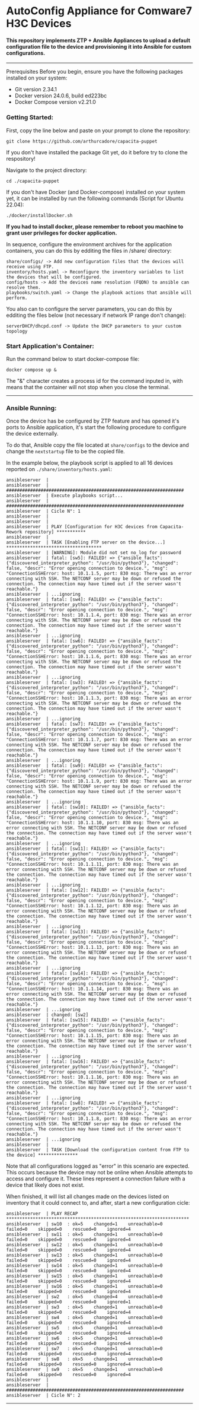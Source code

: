 # AutoConfig Appliance for Comware7 H3C Devices

#### This repository implements ZTP + Ansible Appliances to upload a default configuration file to the device and provisioning it into Ansible for custom configurations. 

---
Prerequisites Before you begin, ensure you have the following packages installed on your system:

- Git version 2.34.1
- Docker version 24.0.6, build ed223bc
- Docker Compose version v2.21.0

### Getting Started: 

First, copy the line below and paste on your prompt to clone the repository:

```
git clone https://github.com/arthurcadore/capacita-puppet
```

If you don't have installed the package Git yet, do it before try to clone the respository!

Navigate to the project directory:

```
cd ./capacita-puppet
```

If you don't have Docker (and Docker-compose) installed on your system yet, it can be installed by run the following commands (Script for Ubuntu 22.04):

```
./docker/installDocker.sh
```

**If you had to install docker, please remember to reboot you machine to grant user privileges for docker application.**

In sequence, configure the environment archives for the application containers, you can do this by edditing the files in /share/ directory:
```
share/configs/ -> Add new configuration files that the devices will receive using FTP. 
inventory/hosts.yaml -> Reconfigure the inventory variables to list the devices that will be configured.
config/hosts -> Add the devices name resolution (FQDN) to ansible can resolve them. 
playbooks/switch.yaml -> Change the playbook actions that ansible will perform. 
```

You also can to configure the server parameters, you can do this by edditing the files below (not necessary if network IP range don't change): 
```
serverDHCP/dhcpd.conf -> Update the DHCP parameters to your custom topology
```

### Start Application's Container:

Run the command below to start docker-compose file:

```
docker compose up & 
```
The "&" character creates a process id for the command inputed in, with means that the container will not stop when you close the terminal.

---

### Ansible Running: 

Once the device has be configured by ZTP feature and has opened it's ports to Ansible application, it's start the following procedure to configure the device externally. 

To do that, Ansible copy the file located at `share/configs` to the device and change the `nextstartup` file to be the copied file. 

In the example below, the playbook script is applied to all 16 devices reported on `./share/inventory/hosts.yaml`:

```
ansibleserver  |
ansibleserver  | ###################################################################
ansibleserver  | Execute playbooks script...
ansibleserver  | ###################################################################
ansibleserver  | Cicle N°: 1
ansibleserver  |
ansibleserver  |
ansibleserver  | PLAY [Configuration for H3C devices from Capacita-Rework repository] ***********
ansibleserver  |
ansibleserver  | TASK [Enabling FTP server on the device...] ************************************
ansibleserver  | [WARNING]: Module did not set no_log for password
ansibleserver  | fatal: [sw5]: FAILED! => {"ansible_facts": {"discovered_interpreter_python": "/usr/bin/python3"}, "changed": false, "descr": "Error opening connection to device.", "msg": "ConnectionSSHError: host: 10.1.1.5, port: 830 msg: There was an error connecting with SSH. The NETCONF server may be down or refused the connection. The connection may have timed out if the server wasn't reachable."}
ansibleserver  | ...ignoring
ansibleserver  | fatal: [sw4]: FAILED! => {"ansible_facts": {"discovered_interpreter_python": "/usr/bin/python3"}, "changed": false, "descr": "Error opening connection to device.", "msg": "ConnectionSSHError: host: 10.1.1.4, port: 830 msg: There was an error connecting with SSH. The NETCONF server may be down or refused the connection. The connection may have timed out if the server wasn't reachable."}
ansibleserver  | ...ignoring
ansibleserver  | fatal: [sw6]: FAILED! => {"ansible_facts": {"discovered_interpreter_python": "/usr/bin/python3"}, "changed": false, "descr": "Error opening connection to device.", "msg": "ConnectionSSHError: host: 10.1.1.6, port: 830 msg: There was an error connecting with SSH. The NETCONF server may be down or refused the connection. The connection may have timed out if the server wasn't reachable."}
ansibleserver  | ...ignoring
ansibleserver  | fatal: [sw3]: FAILED! => {"ansible_facts": {"discovered_interpreter_python": "/usr/bin/python3"}, "changed": false, "descr": "Error opening connection to device.", "msg": "ConnectionSSHError: host: 10.1.1.3, port: 830 msg: There was an error connecting with SSH. The NETCONF server may be down or refused the connection. The connection may have timed out if the server wasn't reachable."}
ansibleserver  | ...ignoring
ansibleserver  | fatal: [sw7]: FAILED! => {"ansible_facts": {"discovered_interpreter_python": "/usr/bin/python3"}, "changed": false, "descr": "Error opening connection to device.", "msg": "ConnectionSSHError: host: 10.1.1.7, port: 830 msg: There was an error connecting with SSH. The NETCONF server may be down or refused the connection. The connection may have timed out if the server wasn't reachable."}
ansibleserver  | ...ignoring
ansibleserver  | fatal: [sw9]: FAILED! => {"ansible_facts": {"discovered_interpreter_python": "/usr/bin/python3"}, "changed": false, "descr": "Error opening connection to device.", "msg": "ConnectionSSHError: host: 10.1.1.9, port: 830 msg: There was an error connecting with SSH. The NETCONF server may be down or refused the connection. The connection may have timed out if the server wasn't reachable."}
ansibleserver  | ...ignoring
ansibleserver  | fatal: [sw10]: FAILED! => {"ansible_facts": {"discovered_interpreter_python": "/usr/bin/python3"}, "changed": false, "descr": "Error opening connection to device.", "msg": "ConnectionSSHError: host: 10.1.1.10, port: 830 msg: There was an error connecting with SSH. The NETCONF server may be down or refused the connection. The connection may have timed out if the server wasn't reachable."}
ansibleserver  | ...ignoring
ansibleserver  | fatal: [sw11]: FAILED! => {"ansible_facts": {"discovered_interpreter_python": "/usr/bin/python3"}, "changed": false, "descr": "Error opening connection to device.", "msg": "ConnectionSSHError: host: 10.1.1.11, port: 830 msg: There was an error connecting with SSH. The NETCONF server may be down or refused the connection. The connection may have timed out if the server wasn't reachable."}
ansibleserver  | ...ignoring
ansibleserver  | fatal: [sw12]: FAILED! => {"ansible_facts": {"discovered_interpreter_python": "/usr/bin/python3"}, "changed": false, "descr": "Error opening connection to device.", "msg": "ConnectionSSHError: host: 10.1.1.12, port: 830 msg: There was an error connecting with SSH. The NETCONF server may be down or refused the connection. The connection may have timed out if the server wasn't reachable."}
ansibleserver  | ...ignoring
ansibleserver  | fatal: [sw13]: FAILED! => {"ansible_facts": {"discovered_interpreter_python": "/usr/bin/python3"}, "changed": false, "descr": "Error opening connection to device.", "msg": "ConnectionSSHError: host: 10.1.1.13, port: 830 msg: There was an error connecting with SSH. The NETCONF server may be down or refused the connection. The connection may have timed out if the server wasn't reachable."}
ansibleserver  | ...ignoring
ansibleserver  | fatal: [sw14]: FAILED! => {"ansible_facts": {"discovered_interpreter_python": "/usr/bin/python3"}, "changed": false, "descr": "Error opening connection to device.", "msg": "ConnectionSSHError: host: 10.1.1.14, port: 830 msg: There was an error connecting with SSH. The NETCONF server may be down or refused the connection. The connection may have timed out if the server wasn't reachable."}
ansibleserver  | ...ignoring
ansibleserver  | changed: [sw2]
ansibleserver  | fatal: [sw15]: FAILED! => {"ansible_facts": {"discovered_interpreter_python": "/usr/bin/python3"}, "changed": false, "descr": "Error opening connection to device.", "msg": "ConnectionSSHError: host: 10.1.1.15, port: 830 msg: There was an error connecting with SSH. The NETCONF server may be down or refused the connection. The connection may have timed out if the server wasn't reachable."}
ansibleserver  | ...ignoring
ansibleserver  | fatal: [sw16]: FAILED! => {"ansible_facts": {"discovered_interpreter_python": "/usr/bin/python3"}, "changed": false, "descr": "Error opening connection to device.", "msg": "ConnectionSSHError: host: 10.1.1.16, port: 830 msg: There was an error connecting with SSH. The NETCONF server may be down or refused the connection. The connection may have timed out if the server wasn't reachable."}
ansibleserver  | ...ignoring
ansibleserver  | fatal: [sw8]: FAILED! => {"ansible_facts": {"discovered_interpreter_python": "/usr/bin/python3"}, "changed": false, "descr": "Error opening connection to device.", "msg": "ConnectionSSHError: host: 10.1.1.8, port: 830 msg: There was an error connecting with SSH. The NETCONF server may be down or refused the connection. The connection may have timed out if the server wasn't reachable."}
ansibleserver  | ...ignoring
ansibleserver  |
ansibleserver  | TASK [Download the configuration content from FTP to the device] ***************
```

Note that all configurations logged as "error" in this scenario are expected. This occurs because the device may not be online when Ansible attempts to access and configure it. These lines represent a connection failure with a device that likely does not exist.

When finished, it will list all changes made on the devices listed on inventory that it could connect to, and after, start a new configuration cicle:

```
ansibleserver  | PLAY RECAP *********************************************************************
ansibleserver  | sw10  : ok=5    changed=1    unreachable=0    failed=0    skipped=0    rescued=0    ignored=4
ansibleserver  | sw11  : ok=5    changed=1    unreachable=0    failed=0    skipped=0    rescued=0    ignored=4
ansibleserver  | sw12  : ok=5    changed=1    unreachable=0    failed=0    skipped=0    rescued=0    ignored=4
ansibleserver  | sw13  : ok=5    changed=1    unreachable=0    failed=0    skipped=0    rescued=0    ignored=4
ansibleserver  | sw14  : ok=5    changed=1    unreachable=0    failed=0    skipped=0    rescued=0    ignored=4
ansibleserver  | sw15  : ok=5    changed=1    unreachable=0    failed=0    skipped=0    rescued=0    ignored=4
ansibleserver  | sw16  : ok=5    changed=1    unreachable=0    failed=0    skipped=0    rescued=0    ignored=4
ansibleserver  | sw2   : ok=5    changed=4    unreachable=0    failed=0    skipped=0    rescued=0    ignored=1
ansibleserver  | sw3   : ok=5    changed=1    unreachable=0    failed=0    skipped=0    rescued=0    ignored=4
ansibleserver  | sw4   : ok=5    changed=1    unreachable=0    failed=0    skipped=0    rescued=0    ignored=4
ansibleserver  | sw5   : ok=5    changed=1    unreachable=0    failed=0    skipped=0    rescued=0    ignored=4
ansibleserver  | sw6   : ok=5    changed=1    unreachable=0    failed=0    skipped=0    rescued=0    ignored=4
ansibleserver  | sw7   : ok=5    changed=1    unreachable=0    failed=0    skipped=0    rescued=0    ignored=4
ansibleserver  | sw8   : ok=5    changed=1    unreachable=0    failed=0    skipped=0    rescued=0    ignored=4
ansibleserver  | sw9   : ok=5    changed=1    unreachable=0    failed=0    skipped=0    rescued=0    ignored=4
ansibleserver  |
ansibleserver  | ###################################################################
ansibleserver  | Cicle N°: 2
```


---
